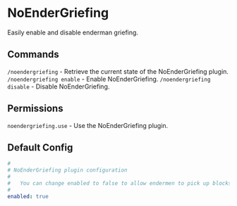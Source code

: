 <div alig="center">

# NoEnderGriefing

Easily enable and disable enderman griefing.

## Commands

`/noendergriefing` - Retrieve the current state of the NoEnderGriefing plugin.
`/noendergriefing enable` - Enable NoEnderGriefing.
`/noendergriefing disable` - Disable NoEnderGriefing.

## Permissions

`noendergriefing.use` - Use the NoEnderGriefing plugin.

## Default Config

```yml
#
# NoEnderGriefing plugin configuration
#
#   You can change enabled to false to allow endermen to pick up blocks again.
#
enabled: true
```

</div>

